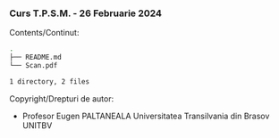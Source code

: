 ### Curs T.P.S.M. - 26 Februarie 2024 

Contents/Continut: 

```sh
.
├── README.md
└── Scan.pdf

1 directory, 2 files
```

Copyright/Drepturi de autor:
* Profesor Eugen PALTANEALA Universitatea Transilvania din Brasov UNITBV
